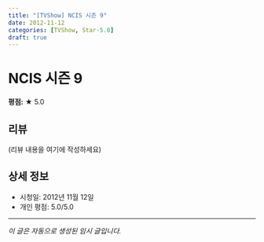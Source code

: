 ```yaml
---
title: "[TVShow] NCIS 시즌 9"
date: 2012-11-12
categories: [TVShow, Star-5.0]
draft: true
---
```


# NCIS 시즌 9

**평점:** ★ 5.0

## 리뷰

(리뷰 내용을 여기에 작성하세요)

## 상세 정보

- 시청일: 2012년 11월 12일
- 개인 평점: 5.0/5.0

---

*이 글은 자동으로 생성된 임시 글입니다.*

